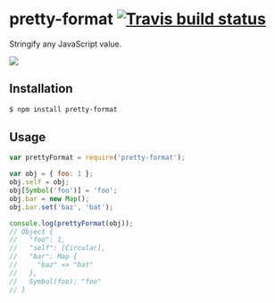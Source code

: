 # pretty-format [![Travis build status](http://img.shields.io/travis/thejameskyle/pretty-format.svg?style=flat)](https://travis-ci.org/thejameskyle/pretty-format)

Stringify any JavaScript value.

![](http://i.imgur.com/UM7RQza.png)

## Installation

```sh
$ npm install pretty-format
```

## Usage

```js
var prettyFormat = require('pretty-format');

var obj = { foo: 1 };
obj.self = obj;
obj[Symbol('foo')] = 'foo';
obj.bar = new Map();
obj.bar.set('baz', 'bat');

console.log(prettyFormat(obj));
// Object {
//   "foo": 1,
//   "self": [Circular],
//   "bar": Map {
//     "baz" => "bat"
//   },
//   Symbol(foo): "foo"
// }
```
